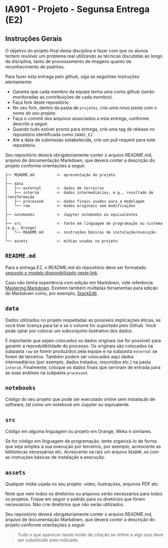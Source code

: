 # IA901 - Projeto - Segunsa Entrega (E2)

## Instruções Gerais

O objetivo do projeto final desta disciplina é fazer com que os alunos tentem resolver um problema real utilizando as técnicas discutidas ao longo da disciplina, tanto de processamento de imagens quanto de reconhecimento de padrões.

Para fazer esta entrega pelo github, siga as seguintes instruções atentamente:
 * Garanta que cada membro da equipe tenha uma conta github (serão monitoradas as contribuições de cada membro).
 * Faça fork deste repositório.
 * No seu fork, dentro da pasta de `projetos`, *crie uma nova pasta* com o *nome do seu projeto*.
 * Faça o commit dos arquivos associados a esta entrega, conforme descrito a seguir.
 * Quando tudo estiver pronto para entrega, crie uma tag de release no repositório identificada como `IA901_E2`.
 * Até a data de submissão estabelecida, crie um pull request para este repositório.



Seu repositório deverá obrigatoriamente conter o arquivo README.md, arquivo de documentação Markdown, que deverá conter a descrição do projeto conforme orientações a seguir.

~~~
├── README.md          <- apresentação do projeto
│
├── data
│   ├── external       <- dados de terceiros
│   ├── interim        <- dados intermediários, e.g., resultado de transformação
│   ├── processed      <- dados finais usados para a modelagem
│   └── raw            <- dados originais sem modificações
│
├── notebooks          <- Jupyter notebooks ou equivalentes
│
├── src                <- fonte em linguagem de programação ou sistema (e.g., Orange)
│   └── README.md      <- instruções básicas de instalação/execução
│
└── assets             <- mídias usadas no projeto
~~~

## `README.md`

Para a entrega E2, o README.md do repositório deve ser formatado [segundo o modelo disponibilizado neste link](https://github.com/Disciplinas-FEEC/ia901-2023S1/blob/main/templates/ia901-E2-template.md).

Caso não tenha experiência com edição em Markdown, vide referência: [Mastering Markdown](https://guides.github.com/features/mastering-markdown/).
Existem também múltiplas ferramentas para edição de Markdown como, por exemplo, [StackEdit](https://stackedit.io/).

## `data`

Dados utilizados no projeto respeitadas as possíveis implicações éticas, se você tiver licença para tal e se o volume for suportado pelo Github. Você pode optar por colocar um subconjunto ilustrativo dos dados.

É importante que sejam colocados os dados originais (se for possível) para garantir a reprodutibilidade do processo. Os originais são colocados na subpasta `raw` se forem produzidos pela equipe e na subpasta `external` se forem de terceiros. Também podem ser colocados aqui dados intermediários (por exemplo, dados tratados, resumidos etc.) na pasta `interim`. Finalmente, coloque os dados finais que serviram de entrada para as suas análises na subpasta `processed`.

## `notebooks`

Código do seu projeto que pode ser executado online sem instalação de software, tal como um notebook em Jupyter ou equivalente.

## `src`

Código em alguma linguagem ou projeto em Orange, Weka e similares.

Se for código em linguagem de programação, tente organizá-lo de forma que seja simples a sua execução por terceiros, por exemplo, acrescente as bibliotecas necessárias etc. Acrescente na raiz um arquivo `README.md` com as instruções básicas de instalação e execução.

## `assets`

Qualquer mídia usada no seu projeto: vídeo, ilustrações, arquivos PDF etc.

Note que nem todos os diretórios ou arquivos serão necessários para todos os projetos. Foque em seguir o padrão para os diretórios que forem necessários. Não crie diretórios que não serão utilizados.

Seu repositório deverá obrigatoriamente conter o arquivo README.md, arquivo de documentação Markdown, que deverá conter a descrição do projeto conforme orientações a seguir.


> Tudo o que aparecer neste modo de citação se refere a algo que deve ser substituído pelo indicado. 